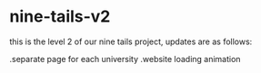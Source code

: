 # nine-tails-v2

this is the level 2 of our nine tails project, updates are as follows:

.separate page for each university
.website loading animation
